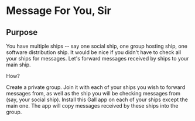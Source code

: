 # Message For You, Sir

## Purpose

You have multiple ships -- say one social ship, one group hosting ship, one software distribution ship.
It would be nice if you didn't have to check all your ships for messages.
Let's forward messages received by ships to your main ship.

How?

Create a private group.
Join it with each of your ships you wish to forward messages from, as well as the ship you will be checking messages from (say, your social ship).
Install this Gall app on each of your ships except the main one.
The app will copy messages received by these ships into the group.
